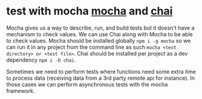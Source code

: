 # test with mocha [mocha](https://mochajs.org/) and [chai](http://www.chaijs.com/)

Mocha gives us a way to describe, run, and build tests but it doesn't have a mechanism to check values. We can use Chai along with Mocha to be able to check values.
Mocha should be installed globally `npm i -g mocha` so we can run it in any project from the command line as such `mocha <test directory> or <test file>`. Chai should be installed per project as a dev dependency `npm i -D chai`.

Sometimes we need to perform tests where functions need some extra time to process data (receiving data from a 3rd party remote api for instance). In those cases we can perform asynchronous tests with the mocha framework.
